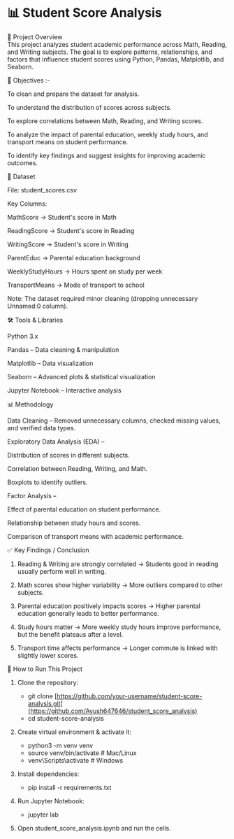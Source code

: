 # 📊 Student Score Analysis 
📌 Project Overview  
This project analyzes student academic performance across Math, Reading, and Writing subjects. The goal is to explore patterns, relationships, and factors that influence student scores using Python, Pandas, Matplotlib, and Seaborn.

🎯 Objectives :-

To clean and prepare the dataset for analysis.

To understand the distribution of scores across subjects.

To explore correlations between Math, Reading, and Writing scores.

To analyze the impact of parental education, weekly study hours, and transport means on student performance.

To identify key findings and suggest insights for improving academic outcomes.

📂 Dataset

File: student_scores.csv

Key Columns:

MathScore → Student's score in Math

ReadingScore → Student's score in Reading

WritingScore → Student's score in Writing

ParentEduc → Parental education background

WeeklyStudyHours → Hours spent on study per week

TransportMeans → Mode of transport to school

Note: The dataset required minor cleaning (dropping unnecessary Unnamed:0 column).

🛠️ Tools & Libraries

Python 3.x

Pandas – Data cleaning & manipulation

Matplotlib – Data visualization

Seaborn – Advanced plots & statistical visualization

Jupyter Notebook – Interactive analysis

📊 Methodology

Data Cleaning – Removed unnecessary columns, checked missing values, and verified data types.

Exploratory Data Analysis (EDA) –

Distribution of scores in different subjects.

Correlation between Reading, Writing, and Math.

Boxplots to identify outliers.

Factor Analysis –

Effect of parental education on student performance.

Relationship between study hours and scores.

Comparison of transport means with academic performance.

✅ Key Findings / Conclusion

1. Reading & Writing are strongly correlated → Students good in reading usually perform well in writing.

2. Math scores show higher variability → More outliers compared to other subjects.

3. Parental education positively impacts scores → Higher parental education generally leads to better performance.

4. Study hours matter → More weekly study hours improve performance, but the benefit plateaus after a level.

5. Transport time affects performance → Longer commute is linked with slightly lower scores.

📌 How to Run This Project

1. Clone the repository:
   - git clone [https://github.com/your-username/student-score-analysis.git](https://github.com/Ayush647646/student_score_analysis)
   - cd student-score-analysis
   
2. Create virtual environment & activate it:
   - python3 -m venv venv
   - source venv/bin/activate   # Mac/Linux
   - venv\Scripts\activate      # Windows

3. Install dependencies:
   - pip install -r requirements.txt

4. Run Jupyter Notebook:
   - jupyter lab

5. Open student_score_analysis.ipynb and run the cells.
